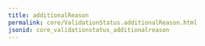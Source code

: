 ```yaml
---
title: additionalReason
permalink: core/ValidationStatus.additionalReason.html
jsonid: core_validationstatus_additionalreason
---
```

